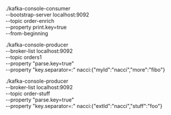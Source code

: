./kafka-console-consumer \
     --bootstrap-server localhost:9092 \
     --topic order-enrich \
     --property print.key=true \
     --from-beginning

./kafka-console-producer \
     --broker-list localhost:9092 \
     --topic orders1 \
     --property "parse.key=true" \
     --property "key.separator=:" 
nacci:{"myId":"nacci","more":"fibo"} 


./kafka-console-producer \
     --broker-list localhost:9092 \
     --topic order-stuff \
     --property "parse.key=true" \
     --property "key.separator=:" 
nacci:{"extId":"nacci","stuff":"foo"} 